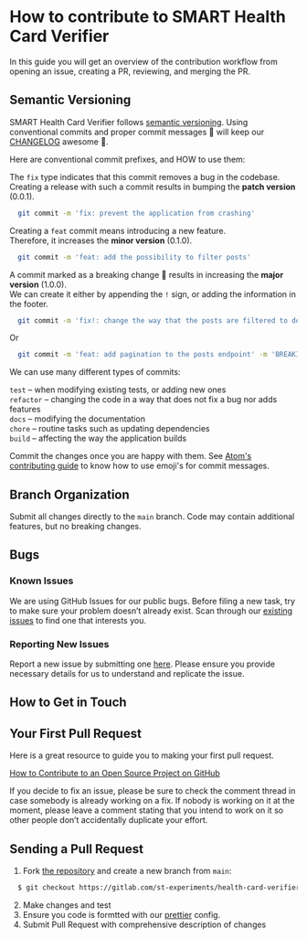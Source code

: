 # How to contribute to SMART Health Card Verifier <!-- omit in toc -->

In this guide you will get an overview of the contribution workflow from opening an issue, creating a PR, reviewing, and merging the PR.

## Semantic Versioning

SMART Health Card Verifier follows [semantic versioning](https://semver.org/). Using conventional commits and proper commit messages 🙏 will keep our [CHANGELOG](./CHANGELOG.md)
awesome 🚀.

Here are conventional commit prefixes, and HOW to use them:

The `fix` type indicates that this commit removes a bug in the codebase.<br />
Creating a release with such a commit results in bumping the **patch version**
(0.0.1).

```bash
  git commit -m 'fix: prevent the application from crashing'
```

Creating a `feat` commit means introducing a new feature.<br />
Therefore, it increases the **minor version** (0.1.0).

```bash
  git commit -m 'feat: add the possibility to filter posts'
```

A commit marked as a breaking change 🚨 results in increasing the **major version**
(1.0.0).<br />
We can create it either by appending the `!` sign, or adding the information
in the footer.

```bash
  git commit -m 'fix!: change the way that the posts are filtered to deal with a bug'
```

Or

```bash
  git commit -m 'feat: add pagination to the posts endpoint' -m 'BREAKING CHANGE: now the result might not contain all posts'
```

We can use many different types of commits:

`test` – when modifying existing tests, or adding new ones<br />
`refactor` – changing the code in a way that does not fix a bug nor adds features<br />
`docs` – modifying the documentation<br />
`chore` – routine tasks such as updating dependencies<br />
`build` – affecting the way the application builds

Commit the changes once you are happy with them. See [Atom's contributing guide](https://github.com/atom/atom/blob/master/CONTRIBUTING.md#git-commit-messages) to know how to use emoji's for commit messages.

## Branch Organization

Submit all changes directly to the `main` branch. Code may contain additional features, but no breaking changes.

## Bugs

### Known Issues

We are using GitHub Issues for our public bugs. Before filing a new task, try to make sure your problem doesn’t already exist. Scan through our [existing issues](link-to-github-issues) to find one that interests you.

### Reporting New Issues

Report a new issue by submitting one [here](link-to-github-issues). Please ensure you provide necessary details for us to understand and replicate the issue.

## How to Get in Touch

## Your First Pull Request

Here is a great resource to guide you to making your first pull request.

[How to Contribute to an Open Source Project on GitHub](https://app.egghead.io/courses/how-to-contribute-to-an-open-source-project-on-github)

If you decide to fix an issue, please be sure to check the comment thread in case somebody is already working on a fix. If nobody is working on it at the moment, please leave a comment stating that you intend to work on it so other people don’t accidentally duplicate your effort.

## Sending a Pull Request

1. Fork [the repository](repository-link) and create a new branch from `main`:

```bash
  $ git checkout https://gitlab.com/st-experiments/health-card-verifier-mobile.git -b name_for_new_branch
```

2. Make changes and test
3. Ensure you code is formtted with our [prettier](https://github.com/prettier/prettier) config.
4. Submit Pull Request with comprehensive description of changes
